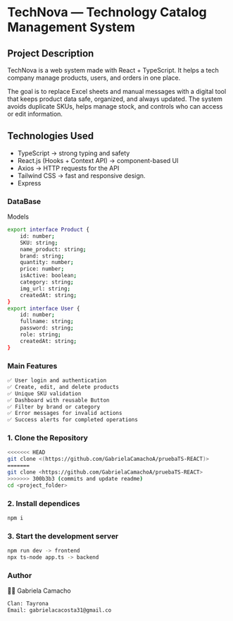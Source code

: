 
# TechNova — Technology Catalog Management System


## Project Description
TechNova is a web system made with React + TypeScript.
It helps a tech company manage products, users, and orders in one place.

The goal is to replace Excel sheets and manual messages with a digital tool that keeps product data safe, organized, and always updated.
The system avoids duplicate SKUs, helps manage stock, and controls who can access or edit information.

## Technologies Used
- TypeScript → strong typing and safety
- React.js (Hooks + Context API) → component-based UI
- Axios → HTTP requests for the API
- Tailwind CSS → fast and responsive 
design.
- Express

### DataBase
Models
``` bash
export interface Product {
    id: number;
    SKU: string;
    name_product: string;
    brand: string;
    quantity: number;
    price: number;
    isActive: boolean;
    category: string;
    img_url: string;
    createdAt: string;
}
export interface User {
    id: number;
    fullname: string;
    password: string;
    role: string;
    createdAt: string;
}
```
### Main Features
``` bash
✅ User login and authentication
✅ Create, edit, and delete products
✅ Unique SKU validation
✅ Dashboard with reusable Button
✅ Filter by brand or category
✅ Error messages for invalid actions
✅ Success alerts for completed operations
```
### 1. Clone the Repository
```bash
<<<<<<< HEAD
git clone <(https://github.com/GabrielaCamachoA/pruebaTS-REACT)>
=======
git clone <https://github.com/GabrielaCamachoA/pruebaTS-REACT>
>>>>>>> 300b3b3 (commits and update readme)
cd <project_folder>

```
### 2. Install dependices
```bash
npm i

```
### 3. Start the development server
```bash
npm run dev -> frontend
npx ts-node app.ts -> backend

```
### Author

👩‍💻 Gabriela Camacho
``` bash
Clan: Tayrona
Email: gabrielacacosta31@gmail.co
